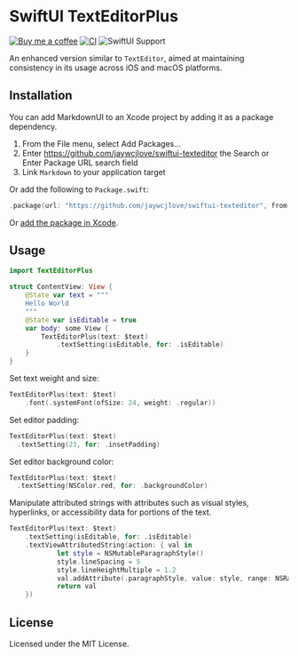 SwiftUI TextEditorPlus
===

[![Buy me a coffee](https://img.shields.io/badge/Buy%20me%20a%20coffee-048754?logo=buymeacoffee)](https://jaywcjlove.github.io/#/sponsor)
[![CI](https://github.com/jaywcjlove/swiftui-texteditor/actions/workflows/ci.yml/badge.svg)](https://github.com/jaywcjlove/swiftui-texteditor/actions/workflows/ci.yml)
![SwiftUI Support](https://shields.io/badge/SwiftUI-macOS%20v11%20%7C%20iOS%20v13-green?logo=Swift&style=flat)

An enhanced version similar to `TextEditor`, aimed at maintaining consistency in its usage across iOS and macOS platforms.

## Installation

You can add MarkdownUI to an Xcode project by adding it as a package dependency.

1. From the File menu, select Add Packages…
2. Enter https://github.com/jaywcjlove/swiftui-texteditor the Search or Enter Package URL search field
3. Link `Markdown` to your application target

Or add the following to `Package.swift`:

```swift
.package(url: "https://github.com/jaywcjlove/swiftui-texteditor", from: "1.0.0")
```

Or [add the package in Xcode](https://developer.apple.com/documentation/xcode/adding-package-dependencies-to-your-app).

## Usage

```swift
import TextEditorPlus

struct ContentView: View {
    @State var text = """
    Hello World
    """
    @State var isEditable = true
    var body: some View {
        TextEditorPlus(text: $text)
            .textSetting(isEditable, for: .isEditable)
    }
}
```

Set text weight and size:

```swift
TextEditorPlus(text: $text)
    .font(.systemFont(ofSize: 24, weight: .regular))
```

Set editor padding:

```swift
TextEditorPlus(text: $text)
  .textSetting(23, for: .insetPadding)
```

Set editor background color:

```swift
TextEditorPlus(text: $text)
  .textSetting(NSColor.red, for: .backgroundColor)
```

Manipulate attributed strings with attributes such as visual styles, hyperlinks, or accessibility data for portions of the text.

```swift
TextEditorPlus(text: $text)
    .textSetting(isEditable, for: .isEditable)
    .textViewAttributedString(action: { val in
            let style = NSMutableParagraphStyle()
            style.lineSpacing = 5
            style.lineHeightMultiple = 1.2
            val.addAttribute(.paragraphStyle, value: style, range: NSRange(location: 0, length: val.length))
            return val
    })
````

## License

Licensed under the MIT License.
